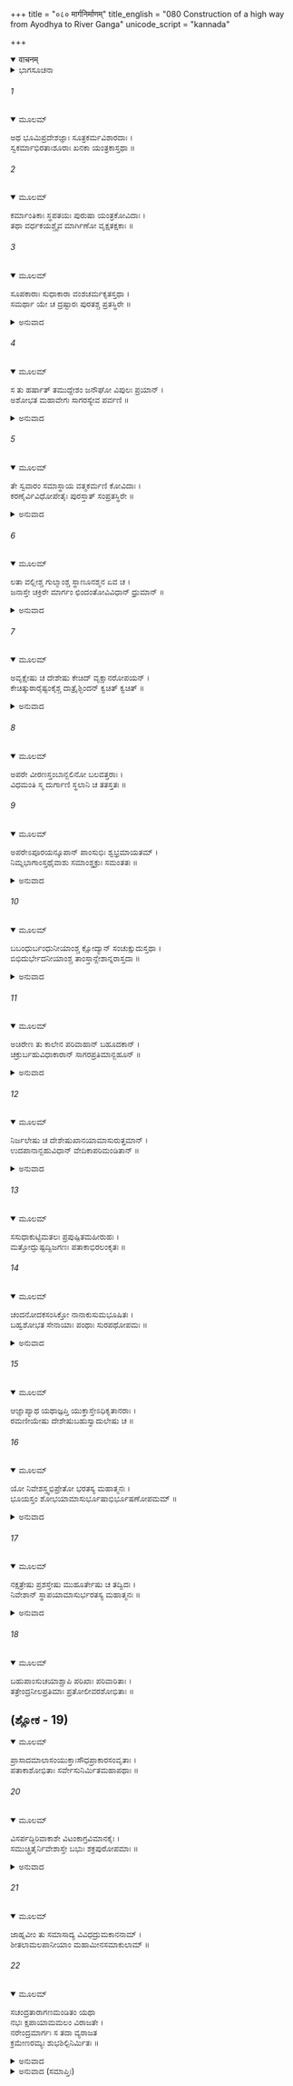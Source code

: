 +++
title = "०८० मार्गनिर्माणम्"
title_english = "080 Construction of a high way from Ayodhya to River Ganga"
unicode_script = "kannada"

+++
<details open><summary>वाचनम्</summary>

<div class="audioEmbed"  caption="श्रीराम-हरिसीताराममूर्ति-घनपाठिभ्यां वचनम्" src="https://archive.org/download/Ramayana-recitation-Sriram-harisItArAmamUrti-Ghanapaati-v2/Kanda_2/Kanda_2_AYK-080-Marga_Nirmanam.mp3"></div>
</details>



<details><summary>ಭಾಗಸೂಚನಾ</summary>

ಶಿಲ್ಪಿಗಳಿಂದ ಅಯೋಧ್ಯೆಯಿಂದ ಗಂಗಾನದಿಯವರೆಗೆ ಸುರಮ್ಯವಾದ ಶಿಬಿರಗಳ ಮತ್ತು ವಾಪೀಕೂಪಗಳಿಂದ ಯುಕ್ತವಾದ ಸುಖದಾಯಕ ರಾಜಮಾರ್ಗದ ನಿರ್ಮಾಣ
</details>

###### 1


<details open><summary>ಮೂಲಮ್</summary>

ಅಥ ಭೂಮಿಪ್ರದೇಶಜ್ಞಾಃ ಸೂತ್ರಕರ್ಮವಿಶಾರದಾಃ ।  
ಸ್ವಕರ್ಮಾಭಿರತಾಃಶೂರಾಃ ಖನಕಾ ಯಂತ್ರಕಾಸ್ತಥಾ ॥
</details>

###### 2


<details open><summary>ಮೂಲಮ್</summary>

ಕರ್ಮಾಂತಿಕಾಃ ಸ್ಥಪತಯಃ ಪುರುಷಾ ಯಂತ್ರಕೋವಿದಾಃ ।  
ತಥಾ ವರ್ಧಕಯಶ್ಚೈವ ಮಾರ್ಗಿಣೋ ವೃಕ್ಷತಕ್ಷಕಾಃ ॥
</details>

###### 3


<details open><summary>ಮೂಲಮ್</summary>

ಸೂಪಕಾರಾಃ ಸುಧಾಕಾರಾ ವಂಶಚರ್ಮಕೃತಸ್ತಥಾ ।  
ಸಮರ್ಥಾ ಯೇ ಚ ದ್ರಷ್ಟಾರಃ ಪುರತಶ್ಚ ಪ್ರತಸ್ಥಿರೇ ॥
</details>

<details><summary>ಅನುವಾದ</summary>

ಭರತನ ಅಭಿಪ್ರಾಯವನ್ನು ಅನುಮೋದಿಸಿದ ಪ್ರಜಾ ಜನರು ಬಳಿಕ ಅರಣ್ಯಮಾರ್ಗದಲ್ಲಿರುವ ಹಳ್ಳ-ತಿಟ್ಟು ಪ್ರದೇಶಗಳನ್ನು ತಿಳಿದವರೂ, ಸೂತ್ರಕರ್ಮ (ಹಗ್ಗದ ಮೂಲಕ ಭೂಮಿಯನ್ನು ಅಳತೆ ಮಾಡುವುದರಲ್ಲಿ) ಕುಶಲರೂ, ಮಾರ್ಗರಕ್ಷಣೆಯೇ ಮೊದಲಾದ ತಮ್ಮ-ತಮ್ಮ ಕಾರ್ಯಗಳಲ್ಲಿ ನಿಷ್ಠಾವಂತರೂ, ಶೂರರೂ, ಭೂಮಿಯನ್ನು ಅಗೆಯುವವರೂ, ಸುರಂಗವನ್ನು ನಿರ್ಮಿಸುವವರೂ, ಹಳ್ಳ, ನದಿಗಳನ್ನು ದಾಟಲು ಬೇಕಾದ ಯಂತ್ರಸಾಮಗ್ರಿಗಳನ್ನು ಹೊಂದಿದವರೂ, ವೇತನದಿಂದ ಜೀವಿಸುವವರೂ, ರಥವೇ ಮೊದಲಾದ ವಾಹನಗಳನ್ನು ಮಾಡುವವರೂ, ಯಂತ್ರಚಾಲನೆಯಲ್ಲಿ ಕುಶಲರೂ, ಮರಗೆಲಸದವರೂ, ಬಾವಿ ತೋಡುವವರೂ, ಬಣ್ಣ ಹಚ್ಚುವವರೂ, ಚಮ್ಮಾರರೂ, ಮೇದರೂ (ಬಿದಿರಿನ ಬುಟ್ಟಿ ಚಾಪೆ ಹೆಣೆಯುವವರು) ಹಿಂದೆ ಅರಣ್ಯಮಾರ್ಗವನ್ನು ನೋಡಿದ್ದ ಅನುಭವಿಗಳು ಸಮರ್ಥ್ಯಶಾಲಿ ಜನರು ಮುಂದಾಗಿ ಹೊರಟರು.॥1-3॥
</details>

###### 4


<details open><summary>ಮೂಲಮ್</summary>

ಸ ತು ಹರ್ಷಾತ್ ತಮುದ್ದೇಶಂ ಜನೌಘೋ ವಿಪುಲಃ ಪ್ರಯಾನ್ ।  
ಅಶೋಭತ ಮಹಾವೇಗಃ ಸಾಗರಸ್ಯೇವ ಪರ್ವಣಿ ॥
</details>

<details><summary>ಅನುವಾದ</summary>

ಆಗ ಮಾರ್ಗವನ್ನು ಸರಿಪಡಿಸಲು ವಿಶಾಲ ಜನ ಸಮುದಾಯ ಬಹಳ ಹರ್ಷದಿಂದ ಅರಣ್ಯದ ಕಡೆಗೆ ಹೊರಟಿತು. ಪೂರ್ಣಿಮೆಯ ದಿನ ಉಕ್ಕುವ ಸಮುದ್ರದಂತೆ ಅದು ಶೋಭಿಸುತ್ತಿತ್ತು.॥4॥
</details>

###### 5


<details open><summary>ಮೂಲಮ್</summary>

ತೇ ಸ್ವವಾರಂ ಸಮಾಸ್ಥಾಯ ವತ್ಮಕರ್ಮಣಿ ಕೋವಿದಾಃ ।  
ಕರಣೈರ್ವಿವಿಧೋಪೇತೈಃ ಪುರಸ್ತಾತ್ ಸಂಪ್ರತಸ್ಥಿರೇ ॥
</details>

<details><summary>ಅನುವಾದ</summary>

ಮಾರ್ಗ ನಿರ್ಮಾಣದಲ್ಲಿ ನಿಪುಣರಾದ ಆ ಶಿಲ್ಪಿಗಳು ತಮ್ಮ-ತಮ್ಮ ಸಹಾಯಕರೊಂದಿಗೆ ಅನೇಕ ಪ್ರಕಾರದ ಗುದ್ದಲಿ, ಪಿಕಾಸು, ಮಂಕರಿ ಮೊದಲಾದ ಸಲಕರಣೆಗಳೊಂದಿಗೆ ಮುಂದಾಗಿ ನಡೆದರು.॥5॥
</details>

###### 6


<details open><summary>ಮೂಲಮ್</summary>

ಲತಾ ವಲ್ಲೀಶ್ಚ ಗುಲ್ಮಾಂಶ್ಚ ಸ್ಥಾಣೂನಶ್ಮನ ಏವ ಚ ।  
ಜನಾಸ್ತೇ ಚಕ್ರಿರೇ ಮಾರ್ಗಂ ಛಿಂದಂತೋವಿವಿಧಾನ್ ಧ್ರುಮಾನ್ ॥
</details>

<details><summary>ಅನುವಾದ</summary>

ಅವರು ದಾರಿಗೆ ಅಡ್ಡವಾಗಿದ್ದ ಕೊಂಬೆಗಳನ್ನು, ಬಳ್ಳಿಗಳನ್ನು, ಪೊದೆಗಳನ್ನು, ಮೋಟುಮರಗಳನ್ನು, ಕಲ್ಲುಬಂಡೆಗಳನ್ನು ತೆಗೆದು ಹಾಕುತ್ತಾ ಅನೇಕ ವೃಕ್ಷಗಳನ್ನು ಕಡಿದುಹಾಕುತ್ತಾ ಮಾರ್ಗವನ್ನು ತಯಾರು ಮಾಡತೊಡಗಿದರು.॥6॥
</details>

###### 7


<details open><summary>ಮೂಲಮ್</summary>

ಅವೃಕ್ಷೇಷು ಚ ದೇಶೇಷು ಕೇಚಿದ್ ವೃಕ್ಷಾನರೋಪಯನ್ ।  
ಕೇಚಿತ್ಕುಠಾರೈಷ್ಟಂಕೈಶ್ಚ ದಾತ್ರೈಶ್ಛಿಂದನ್ ಕ್ವಚಿತ್ ಕ್ವಚಿತ್ ॥
</details>

<details><summary>ಅನುವಾದ</summary>

ಮರಗಳಿಲ್ಲದ ಕಡೆಗಳಲ್ಲಿ ಕೆಲವರು ಸಾಲುಮರಗಳನ್ನು ನೆಟ್ಟರು. ಕೆಲವರು ದಾರಿಗೆ ಅಡ್ಡಲಾಗಿದ್ದ ಮರಗಳನ್ನು ಕೊಡಲಿಯಿಂದ ಕಡಿಯುತ್ತಾ, ಉಳಿಗಳಿಂದ ಬಂಡೆಗಳನ್ನೊಡೆಯುತ್ತಾ, ಮಚ್ಚುಗಳಿಂದ ಪೊದೆಗಳನ್ನು ಸವರುತ್ತಾ ದಾರಿ ನಿರ್ಮಿಸಿದರು.॥7॥
</details>

###### 8


<details open><summary>ಮೂಲಮ್</summary>

ಅಪರೇ ವೀರಣಸ್ತಂಬಾನ್ಬಲಿನೋ ಬಲವತ್ತರಾಃ ।  
ವಿಧಮಂತಿ ಸ್ಮ ದುರ್ಗಾಣಿ ಸ್ಥಲಾನಿ ಚ ತತಸ್ತತಃ ॥
</details>

###### 9


<details open><summary>ಮೂಲಮ್</summary>

ಅಪರೇಽಪೂರಯನ್ಕೂಪಾನ್ ಪಾಂಸುಭಿಃ ಶ್ವಭ್ರಮಾಯತಮ್ ।  
ನಿಮ್ನಭಾಗಾಂಸ್ತಥೈವಾಶು ಸಮಾಂಶ್ಚಕ್ರುಃ ಸಮಂತತಃ ॥
</details>

<details><summary>ಅನುವಾದ</summary>

ಇತರ ಕೆಲವು ಬಲಿಷ್ಠರು ಕುಶ-ಕಾಸ ಮೊದಲಾದ ಹುಲ್ಲು, ಸಣ್ಣಗಿಡಗಳನ್ನು, ಬೇರುಗಳನ್ನು ಕೈಗಳಿಂದಲೇ ಕಿತ್ತು ಹಾಕಿದರು. ಕೆಲವರು ಎತ್ತರ-ತಗ್ಗಾದ ದುರ್ಗಮ ಸ್ಥಾನಗಳನ್ನು ಅಗೆದು-ಅಗೆದು ಸಮತಟ್ಟಾಗಿಸಿದರು. ಬೇರೆ ಕೆಲವರು ಹೊಂಡಗಳನ್ನು ಮಣ್ಣಿನಿಂದ ಮುಚ್ಚಿಬಿಡುತ್ತಿದ್ದರು. ಹೀಗೆ ಶೀಘ್ರವಾಗಿ ಮಾರ್ಗದ ಕಾರ್ಯ ಸಾಗುತ್ತಿತ್ತು.॥8-9॥
</details>

###### 10


<details open><summary>ಮೂಲಮ್</summary>

ಬಬಂಧುರ್ಬಂಧುನೀಯಾಂಶ್ಚ ಕ್ಷೋದ್ಯಾನ್ ಸಂಚುಕ್ಷುದುಸ್ತಥಾ ।  
ಬಿಭಿದುರ್ಭೇದನೀಯಾಂಶ್ಚ ತಾಂಸ್ತಾನ್ದೇಶಾನ್ನರಾಸ್ತದಾ ॥
</details>

<details><summary>ಅನುವಾದ</summary>

ಅವರು ಆಳವಾದ ನೀರಿನ ಮೇಲೆ ಯೋಗ್ಯ ಸೇತುವೆಗಳನ್ನು ಕಟ್ಟಿದರು. ಒರಟಾದ ಕಲ್ಲುಮಯ ನೆಲವನ್ನು ದಾಮಾಸುಗಳಿಂದ ತಟ್ಟಿ ಮೃದುವಾಗಿಸಿದರು. ಎತ್ತರವಾದ ಗುಡ್ಡಗಳಿರುವೆಡೆ ಸುರಂಗವನ್ನು ಕೊರೆದರು. ಈ ಪ್ರಕಾರ ಬೇರೆ-ಬೇರೆ ಪ್ರದೇಶಗಳಲ್ಲಿ ಅಲ್ಲಿಯ ಆವಶ್ಯಕತೆಗನುಸಾರ ಕಾರ್ಯ ಮಾಡುತ್ತಿದ್ದರು.॥10॥
</details>

###### 11


<details open><summary>ಮೂಲಮ್</summary>

ಅಚಿರೇಣ ತು ಕಾಲೇನ ಪರಿವಾಹಾನ್ ಬಹೂದಕಾನ್ ।  
ಚಕ್ರುರ್ಬಹುವಿಧಾಕಾರಾನ್ ಸಾಗರಪ್ರತಿಮಾನ್ಬಹೂನ್ ॥
</details>

<details><summary>ಅನುವಾದ</summary>

ಸಣ್ಣ-ಸಣ್ಣ ತೊರೆಗಳ ನೀರು ಎಲ್ಲೆಡೆ ಹರಿಯುತ್ತಿತ್ತು, ಅದಕ್ಕೆ ಸುತ್ತಲು ಕಟ್ಟೆ ಕಟ್ಟಿ ಕೆರೆಗಳನ್ನು ನಿರ್ಮಿಸಿದರು. ಈ ರೀತಿ ಸ್ವಲ್ಪ ಸಮಯದಲ್ಲೇ ಅನೇಕ ಸರೋವರಗಳನ್ನು ನಿರ್ಮಿಸಿದರು. ಅವು ಆಳವಾದ ನೀರು ತುಂಬಿದ್ದರಿಂದ ಸಮುದ್ರದಂತೆ ತೋರುತ್ತಿತ್ತು.॥11॥
</details>

###### 12


<details open><summary>ಮೂಲಮ್</summary>

ನಿರ್ಜಲೇಷು ಚ ದೇಶೇಷುಖಾನಯಾಮಾಸುರುತ್ತಮಾನ್ ।  
ಉದಪಾನಾನ್ಬಹುವಿಧಾನ್ ವೇದಿಕಾಪರಿಮಂಡಿತಾನ್ ॥
</details>

<details><summary>ಅನುವಾದ</summary>

ನೀರಿಲ್ಲದ ಕಡೆಗಳಲ್ಲಿ ನಾನಾ ಪ್ರಕಾರದ ಉತ್ತಮವಾದ ಕಲ್ಯಾಣಿಗಳನ್ನು, ಬಾವಿಗಳನ್ನು ಕಟ್ಟಿದರು. ಅವು ಸುತ್ತಲಿರುವ ಸೋಪಾನಗಳಿಂದ ಅಲಂಕೃತವಾಗಿದ್ದವು.॥12॥
</details>

###### 13


<details open><summary>ಮೂಲಮ್</summary>

ಸಸುಧಾಕುಟ್ಟಿಮತಲಃ ಪ್ರಪುಷ್ಪಿತಮಹೀರುಹಃ ।  
ಮತ್ತೋದ್ಘುಷ್ಟದ್ವಿಜಗಣಃ ಪತಾಕಾಭಿರಲಂಕೃತಃ ॥
</details>

###### 14


<details open><summary>ಮೂಲಮ್</summary>

ಚಂದನೋದಕಸಂಸಿಕ್ತೋ ನಾನಾಕುಸುಮಭೂಷಿತಃ ।  
ಬಹ್ವಶೋಭತ ಸೇನಾಯಾಃ ಪಂಥಾಃ ಸುರಪಥೋಪಮಃ ॥
</details>

<details><summary>ಅನುವಾದ</summary>

ಹೀಗೆ ಸೇನೆಯ ಆ ಮಾರ್ಗವು ದೇವತೆಗಳ ಮಾರ್ಗದಂತೆ ಹೆಚ್ಚು ಶೋಭಿಸತೊಡಗಿತು. ಅದರ ಮೇಲೆ ಸುಣ್ಣಗಚ್ಚು ಹಾಸಿ ಬಡಿದು ಭದ್ರಪಡಿಸಲಾಗಿತ್ತು. ಅದರ ಇಕ್ಕೆಲಗಳಲ್ಲಿ ಹೂವುಗಳಿಂದ ಸುಶೋಭಿತ ಮರಗಳನ್ನು ನೆಟ್ಟರು. ಅಲ್ಲಿಯ ವೃಕ್ಷಗಳ ಮೇಲೆ ಪಕ್ಷಿಗಳು ಚಿಲಿಪಿಲಿಗುಟ್ಟುತ್ತಿದ್ದವು. ಇಡೀ ಮಾರ್ಗವನ್ನು ಪತಾಕೆಗಳಿಂದ ಅಲಂಕರಿಸಿದರು, ಧೂಳು ಏಳದಂತೆ ಚಂದನ ಮಿಶ್ರಿತ ನೀರನ್ನು ಸಿಂಪಡಿಸಲಾಗಿತ್ತು ಮತ್ತು ಅನೇಕ ಪ್ರಕಾರದ ಹೂವುಗಳಿಂದ ಆ ಮಾರ್ಗವನ್ನು ಅಲಂಕರಿಸಿದರು.॥13-14॥
</details>

###### 15


<details open><summary>ಮೂಲಮ್</summary>

ಆಜ್ಞಾಪ್ಯಾಥ ಯಥಾಜ್ಞಪ್ತಿ ಯುಕ್ತಾಸ್ತೇಽಧಿಕೃತಾನರಾಃ ।  
ರಮಣೀಯೇಷು ದೇಶೇಷುಬಹುಸ್ವಾದುಲೇಷು ಚ ॥
</details>

###### 16


<details open><summary>ಮೂಲಮ್</summary>

ಯೋ ನಿವೇಶಸ್ತ್ವಭಿಪ್ರೇತೋ ಭರತಸ್ಯ ಮಹಾತ್ಮನಃ ।  
ಭೂಯಸ್ತಂ ಶೋಭಯಾಮಾಸುರ್ಭೂಷಾಭಿರ್ಭೂಷಣೋಪಮಮ್ ॥
</details>

<details><summary>ಅನುವಾದ</summary>

ಮಾರ್ಗದ ನಿರ್ಮಾಣವಾದ ಬಳಿಕ ಅಲ್ಲಲ್ಲಿ ತಂಗಲು ಶಿಬಿರಗಳನ್ನು ನಿರ್ಮಿಸಲು ಆಜ್ಞಾಪಿಸಿದ್ದ ಜನರು ಕಾರ್ಯದಲ್ಲಿ ದತ್ತಚಿತ್ತರಾಗಿ ಸೇವಕರಂತೆ ಕಾರ್ಯಮಾಡಲು ಅಪ್ಪಣೆ ಮಾಡಿದರು. ಸ್ವಾದಿಷ್ಟ ಫಲಗಳು ಧಾರಾಳವಿರುವಲ್ಲಿ ಶಿಬಿರಗಳನ್ನು ನಿರ್ಮಿಸಿದರು. ಭರತನ ಇಚ್ಛೆಯಂತೆ ಆ ಶಿಬಿರಗಳನ್ನು ನಾನಾ ರೀತಿಯ ಅಲಂಕಾರಗಳಿಂದ ಅಣಿಗೊಳಿಸಿದರು.॥15-16॥
</details>

###### 17


<details open><summary>ಮೂಲಮ್</summary>

ನಕ್ಷತ್ರೇಷು ಪ್ರಶಸ್ತೇಷು ಮುಹೂರ್ತೇಷು ಚ ತದ್ವಿದಃ ।  
ನಿವೇಶಾನ್ ಸ್ಥಾಪಯಾಮಾಸುರ್ಭರತಸ್ಯ ಮಹಾತ್ಮನಃ ॥
</details>

<details><summary>ಅನುವಾದ</summary>

ವಾಸ್ತು ಕರ್ಮವನ್ನು ತಿಳಿದ ವಿದ್ವಾಂಸರು ಉತ್ತಮ ನಕ್ಷತ್ರ ಮತ್ತು ಮುಹೂರ್ತಗಳಲ್ಲಿ ಮಹಾತ್ಮಾ ಭರತನು ತಂಗಲಿರುವ ಸ್ಥಾನಗಳಲ್ಲಿ ವಾಸ್ತುಪ್ರತಿಷ್ಠೆ ಮಾಡಿಸಿದರು.॥17॥
</details>

###### 18


<details open><summary>ಮೂಲಮ್</summary>

ಬಹುಪಾಂಸುಚಯಾಶ್ಚಾಪಿ ಪರಿಖಾಃ ಪರಿವಾರಿತಾಃ ।  
ತತ್ರೇಂದ್ರನೀಲಪ್ರತಿಮಾಃ ಪ್ರತೋಲೀವರಶೋಭಿತಾಃ ॥
</details>

## (ಶ್ಲೋಕ  - 19)


<details open><summary>ಮೂಲಮ್</summary>

ಪ್ರಾಸಾದಮಾಲಾಸಂಯುಕ್ತಾಃಸೌಧಪ್ರಾಕಾರಸಂವೃತಾಃ ।  
ಪತಾಕಾಶೋಭಿತಾಃ ಸರ್ವೇಸುನಿರ್ಮಿತಮಹಾಪಥಾಃ ॥
</details>

###### 20


<details open><summary>ಮೂಲಮ್</summary>

ವಿಸರ್ಪದ್ಭಿರಿವಾಕಾಶೇ ವಿಟಂಕಾಗ್ರವಿಮಾನಕೈಃ ।  
ಸಮುಚ್ಛ್ರಿತೈರ್ನಿವೇಶಾಸ್ತೇ ಬಭುಃ ಶಕ್ರಪುರೋಪಮಾಃ ॥
</details>

<details><summary>ಅನುವಾದ</summary>

ದಾರಿಯಲ್ಲಿ ನಿರ್ಮಿಸಿದ ವಿಶ್ರಾಮ ಸ್ಥಾನಗಳನ್ನು ಇಂದ್ರಪುರಿಯಂತೆ ಶೋಭಿಸುತ್ತಿದ್ದವು. ಅವುಗಳ ಸುತ್ತಲು ಕಂದಕಗಳನ್ನು ತೋಡಿದ್ದರು. ಎತ್ತರವಾಗಿ ಮಣ್ಣಿನಗೋಡೆ ನಿರ್ಮಿಸಿದ್ದವು. ಆ ನಿವೇಶನಗಳ ಒಳಗೆ ಇಂದ್ರನೀಲಮಣಿಗಳಿಂದ ಮಾಡಿದ ಪ್ರತಿಮೆಗಳನ್ನು ಅಲಂಕರಿಸಲಾಗಿತ್ತು. ರಾಜ ಮಾರ್ಗದಿಂದ, ಗಲ್ಲಿಗಳಿಂದ ಅವುಗಳು ಶೋಭಿಸುತ್ತಿದ್ದವು. ರಾಜಕೀಯ ಗೃಹಗಳಿಂದ, ದೇವಸ್ಥಾನಗಳಿಂದ ಕೂಡಿದ ಆ ಶಿಬಿರಗಳು ಸುಣ್ಣ-ಬಣ್ಣಗಳು ಬಳಿದು, ಸುತ್ತಲು ಗೋಡೆಗಳು ಇದ್ದವು. ಎಲ್ಲ ವಿಶ್ರಾಮ ಸ್ಥಾನಗಳನ್ನು ಪತಾಕೆಗಳಿಂದ ಸುಶೋಭಿತವಾಗಿದ್ದವು. ಎಲ್ಲೆಡೆ ದೊಡ್ಡ-ದೊಡ್ಡ ರಸ್ತೆಗಳನ್ನು ಸುಂದರವಾಗಿ ನಿರ್ಮಿಸಲಾಗಿತ್ತು. ಪಾರಿವಾಳಗಳು ಇರುವ ಗೂಡುಗಳಿಂದ, ಎತ್ತರವಾದ ಗೋಪುರ-ವಿಮಾನಗಳಿಂದಾಗಿ ಆ ಎಲ್ಲ ಶಿಬಿರಗಳು ತುಂಬಾ ಶೋಭಿಸುತ್ತಿದ್ದವು.॥18-20॥
</details>

###### 21


<details open><summary>ಮೂಲಮ್</summary>

ಜಾಹ್ನವೀಂ ತು ಸಮಾಸಾದ್ಯ ವಿವಿಧದ್ರುಮಕಾನನಾಮ್ ।  
ಶೀತಲಾಮಲಪಾನೀಯಾಂ ಮಹಾಮೀನಸಮಾಕುಲಾಮ್ ॥
</details>

###### 22


<details open><summary>ಮೂಲಮ್</summary>

ಸಚಂದ್ರತಾರಾಗಣಮಂಡಿತಂ ಯಥಾ  
ನಭಃ ಕ್ಷಪಾಯಾಮಮಲಂ ವಿರಾಜತೇ ।  
ನರೇಂದ್ರಮಾರ್ಗಃ ಸ ತದಾ ವ್ಯರಾಜತ  
ಕ್ರಮೇಣರಮ್ಯಃ ಶುಭಶಿಲ್ಪಿನಿರ್ಮಿತಃ ॥
</details>

<details><summary>ಅನುವಾದ</summary>

ನಾನಾ ಪ್ರಕಾರದ ವೃಕ್ಷಗಳ ವನಗಳಿಂದ ಸುಶೋಭಿತ, ಶೀತಲ-ನಿರ್ಮಲ ನೀರಿನಿಂದ ತುಂಬಿದ, ದೊಡ್ಡ-ದೊಡ್ಡ ಮೀನುಗಳಿಂದ ವ್ಯಾಪ್ತವಾದ ಗಂಗೆಯ ತೀರದವರೆಗೆ ಮಾಡಿದ ಆ ರಮಣೀಯ ರಾಜಮಾರ್ಗವು ಆಗ ಬಹಳ ಶೋಭಿಸುತ್ತಿತ್ತು. ಉತ್ತಮ ಶಿಲ್ಪಿಗಳು ಅದನ್ನು ನಿರ್ಮಿಸಿದ್ದರು. ರಾತ್ರಿಯಲ್ಲಿ ಅದು ಚಂದ್ರ-ನಕ್ಷತ್ರಗಳಿಂದ ತುಂಬಿದ ನಿರ್ಮಲ ಆಕಾಶದಂತೆ ಸುಶೋಭಿತವಾಗುತ್ತಿತ್ತು.॥21-22॥
</details>

<details><summary>ಅನುವಾದ (ಸಮಾಪ್ತಿಃ)</summary>

ಶ್ರೀವಾಲ್ಮೀಕಿ ವಿರಚಿತ ಆರ್ಷರಾಮಾಯಣ ಆದಿಕಾವ್ಯದ ಅಯೋಧ್ಯಾಕಾಂಡದಲ್ಲಿ ಎಂಭತ್ತನೆಯ ಸರ್ಗ ಪೂರ್ಣವಾಯಿತು.॥80॥
</details>
